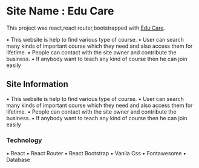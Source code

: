# Site Name : Edu Care

This project was react,react router,bootstrapped with [Edu Care](https://edu-care-f74d01.netlify.app/).


• This website is help to find various type of course.
• User can search many kinds of important course which they need and also access them for lifetime.
• People can contact with the site owner and contribute the business.
• If anybody want to teach any kind of course then he can join easily

## Site Information

• This website is help to find various type of course.
• User can search many kinds of important course which they need and also access them for lifetime.
• People can contact with the site owner and contribute the business.
• If anybody want to teach any kind of course then he can join easily

### Technology
• React
• React Router
• React Bootstrap
• Vanila Css
• Fontawesome
• Database
